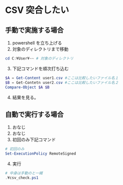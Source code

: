 # CSV 突合したい

## 手動で実施する場合

1.  powershell を立ち上げる
2.  対象のディレクトリまで移動

```powershell
cd C:¥User¥~~ # 対象のディレクトリ
```

3.  下記コマンドを順次打ち込む

```powershell
$A = Get-Content user1.csv #ここは比較したいファイル名１
$B = Get-Contetn user2.csv #ここは比較したいファイル名２
Compare-Object $A $B
```

4.  結果を見る。

## 自動で実行する場合

1.  おなじ
2.  おなじ
3.  初回のみ下記コマンド

```powershell
# 初回のみ
Set-ExecutionPolicy RemoteSigned
```

4.  実行

```powershell
# 中身は手動のと一緒
.¥csv_check.ps1
```
